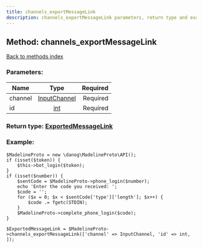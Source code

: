 ```yaml
---
title: channels_exportMessageLink
description: channels_exportMessageLink parameters, return type and example
---
```

## Method: channels\_exportMessageLink  
[Back to methods index](index.md)


### Parameters:

| Name     |    Type       | Required |
|----------|:-------------:|---------:|
|channel|[InputChannel](../types/InputChannel.md) | Required|
|id|[int](../types/int.md) | Required|


### Return type: [ExportedMessageLink](../types/ExportedMessageLink.md)

### Example:


```
$MadelineProto = new \danog\MadelineProto\API();
if (isset($token)) {
    $this->bot_login($token);
}
if (isset($number)) {
    $sentCode = $MadelineProto->phone_login($number);
    echo 'Enter the code you received: ';
    $code = '';
    for ($x = 0; $x < $sentCode['type']['length']; $x++) {
        $code .= fgetc(STDIN);
    }
    $MadelineProto->complete_phone_login($code);
}

$ExportedMessageLink = $MadelineProto->channels_exportMessageLink(['channel' => InputChannel, 'id' => int, ]);
```